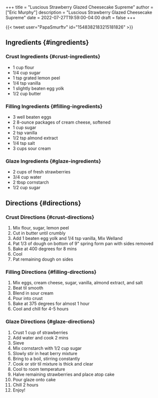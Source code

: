 +++
title = "Luscious Strawberry Glazed Cheesecake Supreme"
author = ["Eric Murphy"]
description = "Luscious Strawberry Glazed Cheesecake Supreme"
date = 2022-07-27T19:59:00-04:00
draft = false
+++

{{&lt; tweet user="PapaSmurftv" id="1548382183215181826" &gt;}}


## Ingredients {#ingredients}


### Crust Ingredients {#crust-ingredients}

-   1 cup flour
-   1/4 cup sugar
-   1 tsp grated lemon peel
-   1/4 tsp vanilla
-   1 slightly beaten egg yolk
-   1/2 cup butter


### Filling Ingredients {#filling-ingredients}

-   3 well beaten eggs
-   2 8-ounce packages of cream cheese, softened
-   1 cup sugar
-   2 tsp vanilla
-   1/2 tsp almond extract
-   1/4 tsp salt
-   3 cups sour cream


### Glaze Ingredients {#glaze-ingredients}

-   2 cups of fresh strawberries
-   3/4 cup water
-   2 tbsp cornstarch
-   1/2 cup sugar


## Directions {#directions}


### Crust Directions {#crust-directions}

1.  Mix flour, sugar, lemon peel
2.  Cut in butter until crumbly
3.  Add 1 beaten egg yolk and 1/4 tsp vanilla, Mix Welland
4.  Pat 1/3 of dough on bottom of 9" spring form pan with sides removed
5.  Bake at 400 degrees for 8 mins
6.  Cool
7.  Pat remaining dough on sides


### Filling Directions {#filling-directions}

1.  Mix eggs, cream cheese, sugar, vanilla, almond extract, and salt
2.  Beat til smooth
3.  Blend in sour cream
4.  Pour into crust
5.  Bake at 375 degrees for almost 1 hour
6.  Cool and chill for 4-5 hours


### Glaze Directions {#glaze-directions}

1.  Crust 1 cup of strawberries
2.  Add water and cook 2 mins
3.  Sieve
4.  Mix cornstarch with 1/2 cup sugar
5.  Slowly stir in heat berry mixture
6.  Bring to a boil, stirring constantly
7.  Cook or stir til mixture is thick and clear
8.  Cool to room temperature
9.  Halve remaining strawberries and place atop cake
10. Pour glaze onto cake
11. Chill 2 hours
12. Enjoy!
